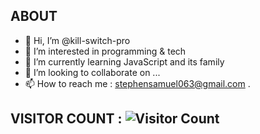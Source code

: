 ## ABOUT 
- 👋 Hi, I’m @kill-switch-pro
- 👀 I’m interested in programming & tech
- 🌱 I’m currently learning JavaScript and its family 
- 💞️ I’m looking to collaborate on ...
- 📫 How to reach me : stephensamuel063@gmail.com
 .
 
## VISITOR COUNT :  ![Visitor Count](https://profile-counter.glitch.me/{kill-switch-pro}/count.svg)
<!---
kill-switch-pro/kill-switch-pro is a ✨ special ✨ repository because its `README.md` (this file) appears on your GitHub profile.
You can click the Preview link to take a look at your changes.
--->
